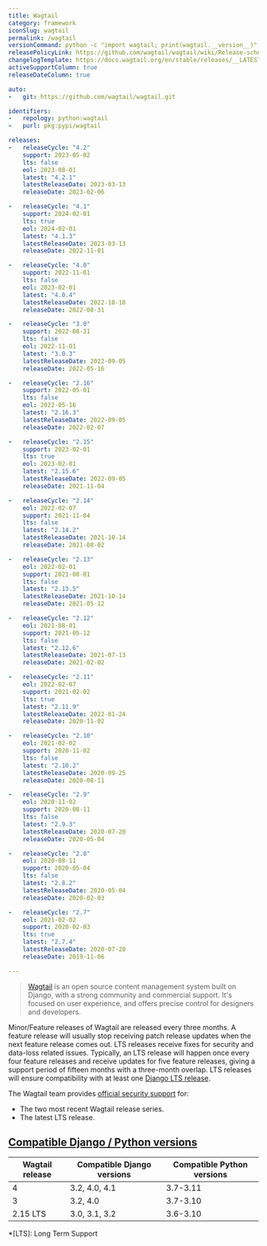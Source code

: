 ```yaml
---
title: Wagtail
category: framework
iconSlug: wagtail
permalink: /wagtail
versionCommand: python -c "import wagtail; print(wagtail.__version__)"
releasePolicyLink: https://github.com/wagtail/wagtail/wiki/Release-schedule
changelogTemplate: https://docs.wagtail.org/en/stable/releases/__LATEST__.html
activeSupportColumn: true
releaseDateColumn: true

auto:
-   git: https://github.com/wagtail/wagtail.git

identifiers:
-   repology: python:wagtail
-   purl: pkg:pypi/wagtail

releases:
-   releaseCycle: "4.2"
    support: 2023-05-02
    lts: false
    eol: 2023-08-01
    latest: "4.2.1"
    latestReleaseDate: 2023-03-13
    releaseDate: 2023-02-06

-   releaseCycle: "4.1"
    support: 2024-02-01
    lts: true
    eol: 2024-02-01
    latest: "4.1.3"
    latestReleaseDate: 2023-03-13
    releaseDate: 2022-11-01

-   releaseCycle: "4.0"
    support: 2022-11-01
    lts: false
    eol: 2023-02-01
    latest: "4.0.4"
    latestReleaseDate: 2022-10-18
    releaseDate: 2022-08-31

-   releaseCycle: "3.0"
    support: 2022-08-31
    lts: false
    eol: 2022-11-01
    latest: "3.0.3"
    latestReleaseDate: 2022-09-05
    releaseDate: 2022-05-16

-   releaseCycle: "2.16"
    support: 2022-05-01
    lts: false
    eol: 2022-05-16
    latest: "2.16.3"
    latestReleaseDate: 2022-09-05
    releaseDate: 2022-02-07

-   releaseCycle: "2.15"
    support: 2023-02-01
    lts: true
    eol: 2023-02-01
    latest: "2.15.6"
    latestReleaseDate: 2022-09-05
    releaseDate: 2021-11-04

-   releaseCycle: "2.14"
    eol: 2022-02-07
    support: 2021-11-04
    lts: false
    latest: "2.14.2"
    latestReleaseDate: 2021-10-14
    releaseDate: 2021-08-02

-   releaseCycle: "2.13"
    eol: 2022-02-01
    support: 2021-08-01
    lts: false
    latest: "2.13.5"
    latestReleaseDate: 2021-10-14
    releaseDate: 2021-05-12

-   releaseCycle: "2.12"
    eol: 2021-08-01
    support: 2021-05-12
    lts: false
    latest: "2.12.6"
    latestReleaseDate: 2021-07-13
    releaseDate: 2021-02-02

-   releaseCycle: "2.11"
    eol: 2022-02-07
    support: 2021-02-02
    lts: true
    latest: "2.11.9"
    latestReleaseDate: 2022-01-24
    releaseDate: 2020-11-02

-   releaseCycle: "2.10"
    eol: 2021-02-02
    support: 2020-11-02
    lts: false
    latest: "2.10.2"
    latestReleaseDate: 2020-09-25
    releaseDate: 2020-08-11

-   releaseCycle: "2.9"
    eol: 2020-11-02
    support: 2020-08-11
    lts: false
    latest: "2.9.3"
    latestReleaseDate: 2020-07-20
    releaseDate: 2020-05-04

-   releaseCycle: "2.8"
    eol: 2020-08-11
    support: 2020-05-04
    lts: false
    latest: "2.8.2"
    latestReleaseDate: 2020-05-04
    releaseDate: 2020-02-03

-   releaseCycle: "2.7"
    eol: 2021-02-02
    support: 2020-02-03
    lts: true
    latest: "2.7.4"
    latestReleaseDate: 2020-07-20
    releaseDate: 2019-11-06

---
```


> [Wagtail](https://wagtail.org/) is an open source content management system built on Django, with
> a strong community and commercial support. It's focused on user experience, and offers precise
> control for designers and developers.

Minor/Feature releases of Wagtail are released every three months. A feature release will usually
stop receiving patch release updates when the next feature release comes out. LTS releases receive
fixes for security and data-loss related issues. Typically, an LTS release will happen once every
four feature releases and receive updates for five feature releases, giving a support period of
fifteen months with a three-month overlap. LTS releases will ensure compatibility with at least
one [Django LTS release](https://www.djangoproject.com/download/#supported-versions).

The Wagtail team provides [official security support](https://docs.wagtail.org/en/stable/contributing/security.html#supported-versions) for:

* The two most recent Wagtail release series.
* The latest LTS release.

## [Compatible Django / Python versions](https://docs.wagtail.org/en/stable/releases/upgrading.html#compatible-django-python-versions)

Wagtail release | Compatible Django versions | Compatible Python versions
----------------|----------------------------|----------------------------
4               | 3.2, 4.0, 4.1              | 3.7-3.11
3               | 3.2, 4.0                   | 3.7-3.10
2.15 LTS        | 3.0, 3.1, 3.2              | 3.6-3.10

*[LTS]: Long Term Support
